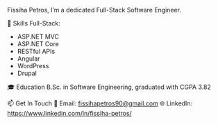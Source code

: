 Fissiha Petros, I’m a dedicated Full-Stack Software Engineer.

🔧 Skills
  Full-Stack: 
  - ASP.NET MVC
  - ASP.NET Core
  - RESTful APIs
  - Angular
  - WordPress
  - Drupal
  

🎓 Education
  B.Sc. in Software Engineering, graduated with CGPA 3.82

📫 Get In Touch
  📧 Email: fissihapetros90@gmail.com
  🌐 LinkedIn: https://www.linkedin.com/in/fissiha-petros/ 
